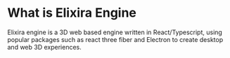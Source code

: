 # What is Elixira Engine

Elixira engine is a 3D web based engine written in React/Typescript, using popular packages such as react three fiber and Electron to create desktop and web 3D experiences.
